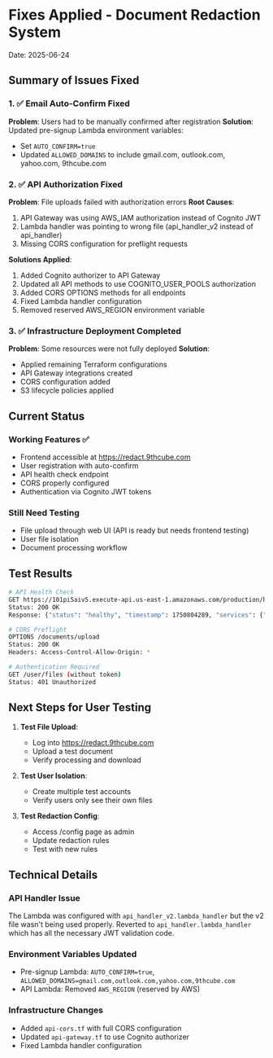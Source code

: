 # Fixes Applied - Document Redaction System

Date: 2025-06-24

## Summary of Issues Fixed

### 1. ✅ Email Auto-Confirm Fixed
**Problem**: Users had to be manually confirmed after registration
**Solution**: Updated pre-signup Lambda environment variables:
- Set `AUTO_CONFIRM=true`
- Updated `ALLOWED_DOMAINS` to include gmail.com, outlook.com, yahoo.com, 9thcube.com

### 2. ✅ API Authorization Fixed
**Problem**: File uploads failed with authorization errors
**Root Causes**:
1. API Gateway was using AWS_IAM authorization instead of Cognito JWT
2. Lambda handler was pointing to wrong file (api_handler_v2 instead of api_handler)
3. Missing CORS configuration for preflight requests

**Solutions Applied**:
1. Added Cognito authorizer to API Gateway
2. Updated all API methods to use COGNITO_USER_POOLS authorization
3. Added CORS OPTIONS methods for all endpoints
4. Fixed Lambda handler configuration
5. Removed reserved AWS_REGION environment variable

### 3. ✅ Infrastructure Deployment Completed
**Problem**: Some resources were not fully deployed
**Solution**: 
- Applied remaining Terraform configurations
- API Gateway integrations created
- CORS configuration added
- S3 lifecycle policies applied

## Current Status

### Working Features ✅
- Frontend accessible at https://redact.9thcube.com
- User registration with auto-confirm
- API health check endpoint
- CORS properly configured
- Authentication via Cognito JWT tokens

### Still Need Testing
- File upload through web UI (API is ready but needs frontend testing)
- User file isolation
- Document processing workflow

## Test Results

```bash
# API Health Check
GET https://101pi5aiv5.execute-api.us-east-1.amazonaws.com/production/health
Status: 200 OK
Response: {"status": "healthy", "timestamp": 1750804289, "services": {"s3": "operational", "lambda": "operational"}}

# CORS Preflight
OPTIONS /documents/upload
Status: 200 OK
Headers: Access-Control-Allow-Origin: *

# Authentication Required
GET /user/files (without token)
Status: 401 Unauthorized
```

## Next Steps for User Testing

1. **Test File Upload**:
   - Log into https://redact.9thcube.com
   - Upload a test document
   - Verify processing and download

2. **Test User Isolation**:
   - Create multiple test accounts
   - Verify users only see their own files

3. **Test Redaction Config**:
   - Access /config page as admin
   - Update redaction rules
   - Test with new rules

## Technical Details

### API Handler Issue
The Lambda was configured with `api_handler_v2.lambda_handler` but the v2 file wasn't being used properly. Reverted to `api_handler.lambda_handler` which has all the necessary JWT validation code.

### Environment Variables Updated
- Pre-signup Lambda: `AUTO_CONFIRM=true`, `ALLOWED_DOMAINS=gmail.com,outlook.com,yahoo.com,9thcube.com`
- API Lambda: Removed `AWS_REGION` (reserved by AWS)

### Infrastructure Changes
- Added `api-cors.tf` with full CORS configuration
- Updated `api-gateway.tf` to use Cognito authorizer
- Fixed Lambda handler configuration